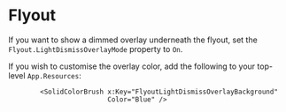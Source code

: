 # Flyout

If you want to show a dimmed overlay underneath the flyout, set the `Flyout.LightDismissOverlayMode` property to `On`.

If you wish to customise the overlay color, add the following to your top-level `App.Resources`:
```xaml
		<SolidColorBrush x:Key="FlyoutLightDismissOverlayBackground"
						 Color="Blue" />
```
